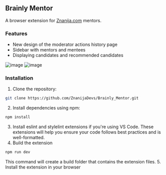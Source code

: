 ## Brainly Mentor
A browser extension for [Znanija.com](https://znanija.com) mentors.

### Features

- New design of the moderator actions history page
- Sidebar with mentors and mentees
- Displaying candidates and recommended candidates

![image](https://user-images.githubusercontent.com/73884858/213000431-e3ce224c-cdfd-4841-b180-5916645e332d.png)
![image](https://user-images.githubusercontent.com/73884858/213001106-c0a91458-d2e3-4c08-a659-9c2c69f7893b.png)

### Installation
1. Clone the repository:
```bash
git clone https://github.com/ZnanijaDevs/Brainly_Mentor.git
```
2. Install dependencies using npm:
```bash
npm install
```
3. Install eslint and stylelint extensions if you're using VS Code. These extensions will help you ensure your code follows best practices and is well-formatted.
4. Build the extension
```bash
npm run dev
```
This command will create a build folder that contains the extension files.
5. Install the extension in your browser

